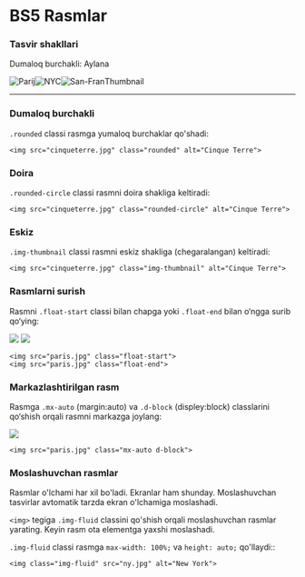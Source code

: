 # BS5 Rasmlar

### Tasvir shakllari

Dumaloq burchakli:                                                           Aylana

![Parij](https://www.w3schools.com/bootstrap5/paris.jpg)![NYC](https://www.w3schools.com/bootstrap5/newyork.jpg)![San-Fran](https://www.w3schools.com/bootstrap5/sanfran.jpg)Thumbnail

***

### Dumaloq burchakli

`.rounded` classi rasmga yumaloq burchaklar qo'shadi:

```
<img src="cinqueterre.jpg" class="rounded" alt="Cinque Terre">
```

### Doira

`.rounded-circle` classi rasmni doira shakliga keltiradi:

```
<img src="cinqueterre.jpg" class="rounded-circle" alt="Cinque Terre">
```

### Eskiz

`.img-thumbnail` classi rasmni eskiz shakliga (chegaralangan) keltiradi:

```
<img src="cinqueterre.jpg" class="img-thumbnail" alt="Cinque Terre">
```

### Rasmlarni surish

Rasmni `.float-start` classi bilan chapga yoki `.float-end` bilan o‘ngga surib qo‘ying:

![](https://www.w3schools.com/bootstrap5/paris.jpg) ![](https://www.w3schools.com/bootstrap5/paris.jpg)

```
<img src="paris.jpg" class="float-start">
<img src="paris.jpg" class="float-end">
```

### Markazlashtirilgan rasm

Rasmga `.mx-auto` (margin:auto) va `.d-block` (displey:block) classlarini qo‘shish orqali rasmni markazga joylang:

![](https://www.w3schools.com/bootstrap5/paris.jpg)

```
<img src="paris.jpg" class="mx-auto d-block">
```

### Moslashuvchan rasmlar

Rasmlar o'lchami har xil bo'ladi. Ekranlar ham shunday. Moslashuvchan tasvirlar avtomatik tarzda ekran o'lchamiga moslashadi.

`<img>`  tegiga `.img-fluid` classini qo'shish orqali moslashuvchan rasmlar yarating. Keyin rasm ota elementga yaxshi moslashadi.

`.img-fluid` classi rasmga `max-width: 100%;` va `height: auto;` qo'llaydi::

```
<img class="img-fluid" src="ny.jpg" alt="New York">
```
